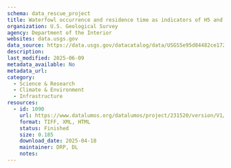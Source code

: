 ```yaml
---
schema: data_rescue_project 
title: Waterfowl occurrence and residence time as indicators of H5 and H7 avian inﬂuenza in North American Poultry
organization: U.S. Geological Survey
agency: Department of the Interior
websites: data.usgs.gov
data_source: https://data.usgs.gov/datacatalog/data/USGS5e95d84482ce172707f252ef
description: 
last_modified: 2025-06-09
metadata_available: No
metadata_url: 
category:
  - Science & Research 
  - Climate & Environment 
  - Infrastructure 
resources:
  - id: 1090
    url: https://www.datalumos.org/datalumos/project/231520/version/V1/view
    format: TIFF, XML, HTML
    status: Finished
    size: 0.185
    download_date: 2025-04-18
    maintainer: DRP, DL
    notes: 
---
```

